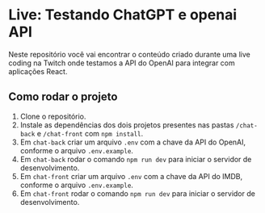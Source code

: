 # Live: Testando ChatGPT e openai API

Neste repositório você vai encontrar o conteúdo criado durante uma live coding na Twitch onde testamos a API do OpenAI para integrar com aplicações React.

## Como rodar o projeto

1. Clone o repositório.
2. Instale as dependências dos dois projetos presentes nas pastas `/chat-back` e `/chat-front` com `npm install`.
3. Em `chat-back` criar um arquivo `.env` com a chave da API do OpenAI, conforme o arquivo `.env.example`.
4. Em `chat-back` rodar o comando `npm run dev` para iniciar o servidor de desenvolvimento.
5. Em `chat-front` criar um arquivo `.env` com a chave da API do IMDB, conforme o arquivo `.env.example`.
6. Em `chat-front` rodar o comando `npm run dev` para iniciar o servidor de desenvolvimento.
